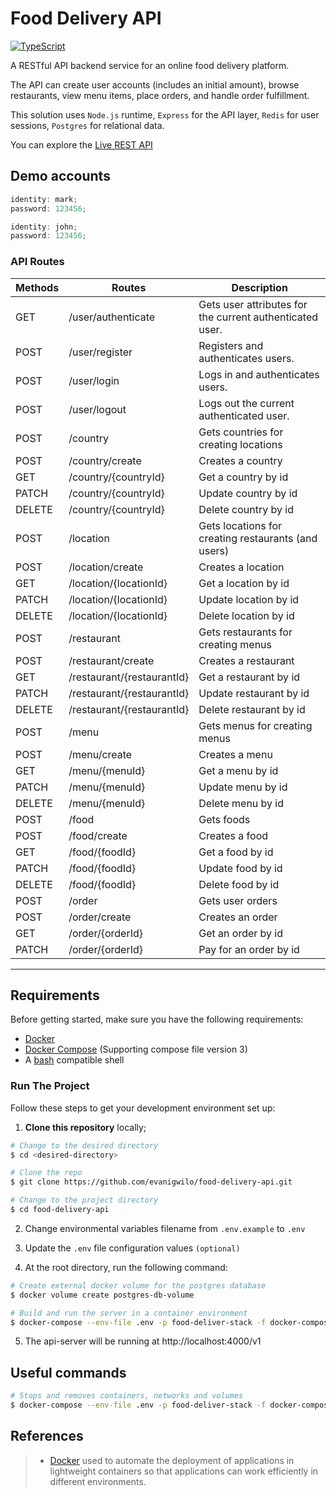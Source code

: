 # Food Delivery API

[![TypeScript](https://img.shields.io/badge/--3178C6?logo=typescript&logoColor=ffffff)](https://www.typescriptlang.org)

A RESTful API backend service for an online food delivery platform.

The API can create user accounts (includes an initial amount), browse restaurants, view menu items, place orders, and handle order fulfillment.

This solution uses `Node.js` runtime, `Express` for the API layer, `Redis` for user sessions, `Postgres` for relational data.

You can explore the [Live REST API](https://petstore.swagger.io/?url=https://raw.githubusercontent.com/evanigwilo/food-delivery-api/tree/main/docs/api-definition.yml)

## Demo accounts

```javascript
identity: mark;
password: 123456;

identity: john;
password: 123456;
```

### API Routes

| Methods | Routes                     | Description                                              |
| ------- | -------------------------- | -------------------------------------------------------- |
| GET     | /user/authenticate         | Gets user attributes for the current authenticated user. |
| POST    | /user/register             | Registers and authenticates users.                       |
| POST    | /user/login                | Logs in and authenticates users.                         |
| POST    | /user/logout               | Logs out the current authenticated user.                 |
| POST    | /country                   | Gets countries for creating locations                    |
| POST    | /country/create            | Creates a country                                        |
| GET     | /country/{countryId}       | Get a country by id                                      |
| PATCH   | /country/{countryId}       | Update country by id                                     |
| DELETE  | /country/{countryId}       | Delete country by id                                     |
| POST    | /location                  | Gets locations for creating restaurants (and users)      |
| POST    | /location/create           | Creates a location                                       |
| GET     | /location/{locationId}     | Get a location by id                                     |
| PATCH   | /location/{locationId}     | Update location by id                                    |
| DELETE  | /location/{locationId}     | Delete location by id                                    |
| POST    | /restaurant                | Gets restaurants for creating menus                      |
| POST    | /restaurant/create         | Creates a restaurant                                     |
| GET     | /restaurant/{restaurantId} | Get a restaurant by id                                   |
| PATCH   | /restaurant/{restaurantId} | Update restaurant by id                                  |
| DELETE  | /restaurant/{restaurantId} | Delete restaurant by id                                  |
| POST    | /menu                      | Gets menus for creating menus                            |
| POST    | /menu/create               | Creates a menu                                           |
| GET     | /menu/{menuId}             | Get a menu by id                                         |
| PATCH   | /menu/{menuId}             | Update menu by id                                        |
| DELETE  | /menu/{menuId}             | Delete menu by id                                        |
| POST    | /food                      | Gets foods                                               |
| POST    | /food/create               | Creates a food                                           |
| GET     | /food/{foodId}             | Get a food by id                                         |
| PATCH   | /food/{foodId}             | Update food by id                                        |
| DELETE  | /food/{foodId}             | Delete food by id                                        |
| POST    | /order                     | Gets user orders                                         |
| POST    | /order/create              | Creates an order                                         |
| GET     | /order/{orderId}           | Get an order by id                                       |
| PATCH   | /order/{orderId}           | Pay for an order by id                                   |

---

## Requirements

Before getting started, make sure you have the following requirements:

- [Docker](https://www.docker.com)
- [Docker Compose](https://docs.docker.com/compose/) (Supporting compose file version 3)
- A [bash](https://www.gnu.org/software/bash) compatible shell

### Run The Project

Follow these steps to get your development environment set up:

1. **Clone this repository** locally;

```bash
# Change to the desired directory
$ cd <desired-directory>

# Clone the repo
$ git clone https://github.com/evanigwilo/food-delivery-api.git

# Change to the project directory
$ cd food-delivery-api
```

2. Change environmental variables filename from `.env.example` to `.env`

3. Update the `.env` file configuration values `(optional)`

4. At the root directory, run the following command:

```bash
# Create external docker volume for the postgres database
$ docker volume create postgres-db-volume

# Build and run the server in a container environment
$ docker-compose --env-file .env -p food-deliver-stack -f docker-compose.yml up --build -d
```

5. The api-server will be running at http://localhost:4000/v1

## Useful commands

```bash
# Stops and removes containers, networks and volumes
$ docker-compose --env-file .env -p food-deliver-stack -f docker-compose.yml down -v --remove-orphans
```

## References

> - [Docker](https://www.docker.com) used to automate the deployment of applications in lightweight containers so that applications can work efficiently in different environments.

